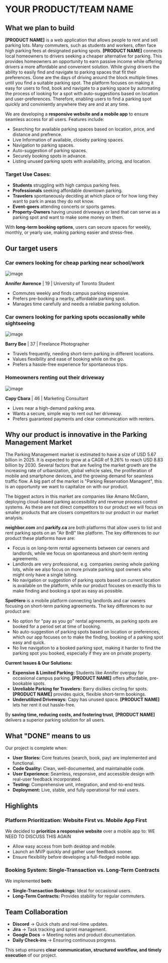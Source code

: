# YOUR PRODUCT/TEAM NAME

## What we plan to build

**[PRODUCT NAME]** is a web application that allows people to rent and sell parking lots. Many commuters, such as students and workers, often face high parking fees at designated parking spots. **[PRODUCT NAME]** connects local homeowners to drivers seeking a cheaper alternative for parking. This provides homeowners an opportunity to earn passive income while offering drivers a more affordable and convenient solution. While giving drivers the ability to easily find and navigate to parking spaces that fit their preferences. Gone are the days of driving around the block multiple times until you find a suitable parking spot. 
The platform focuses on making it easy for users to find, book and navigate to a parking space by automating the process of looking for a spot with auto-suggestions based on location and user-preferences. Therefore, enabling users to find a parking spot quickly and conviniently anywhere they are and at any time.  

We are developing a **responsive website and a mobile app** to ensure seamless access for all users. Features include:
- Searching for available parking spaces based on location, price, and distance and prefrence.
- Live Information of available, closeby parking spaces. 
- Navigation to parking spaces.
- Auto-suggestion of parking spaces.
- Securely booking spots in advance.
- Listing unused parking spots with availability, pricing, and location.

### Target Use Cases:
- **Students** struggling with high campus parking fees.
- **Professionals** seeking affordable downtown parking.
- **Travelers** spontaneously deciding at which place or for how long they want to park in areas they do not know.
- **Event-goers** attending concerts or sports games.
- **Property-Owners** having unused driveways or land that can serve as a parking spot and want to make some money on them.

With **long-term booking options**, users can secure spaces for weekly, monthly, or yearly use, making parking easier and stress-free.

## Our target users

### **Car owners looking for cheap parking near school/work**
![image](https://github.com/user-attachments/assets/475778d6-bcd6-40f9-a367-5ee0db55b55c)

**Annifer Awrence** | 19 | University of Toronto Student
- Commutes weekly and finds campus parking expensive.
- Prefers pre-booking a nearby, affordable parking spot.
- Manages time carefully and needs a reliable parking solution.

### **Car owners looking for parking spots occasionally while sightseeing**
![image](https://github.com/user-attachments/assets/ef94ae3e-a733-4a1e-a94f-c5d965d3d4df)

**Barry Bee** | 37 | Freelance Photographer
- Travels frequently, needing short-term parking in different locations.
- Values flexibility and ease of booking while on the go.
- Prefers a hassle-free experience for spontaneous trips.

### **Homeowners renting out their driveway**
![image](https://github.com/user-attachments/assets/b91c06be-edee-4d7d-aae1-6ebb58ec1b68)

**Capy Cbara** | 46 | Marketing Consultant
- Lives near a high-demand parking area.
- Wants a secure, simple way to rent out her driveway.
- Prefers guaranteed payments and clear communication with renters.

## Why our product is innovative in the Parking Management Market
The Parking Management market is estimated to have a size of USD 5.67 billion in 2025. It is expected to grow at a CAGR of 9.26% to reach USD 8.83 billion by 2030. Several factors that are fueling the market growth are the increasing rate of urbanization, global vehicle sales, the proliferation of mobile and smartphone devices, and the growing demand for seamless traffic flow. A big part of the market is "Parking Reservation Managent", this is an opportunity we want to capitalize on with our product.

The biggest actors in this market are companies like Amano McGann, deploying cloud-based parking accessibility and revenue process control systems. As these are not direct competitors to our product we will focus on smaller products that are closers competitors to our product in our market analysis.

**neighbor.com** and **parkify.ca** are both platforms that allow users to list and rent parking spots on an "Air BnB" like platform. 
The key differences to our product these platforms have are:
- Focus is on long-term rental agreements between car owners and landlords, while we focus on spontaneous and short-term renting agreements.
- Landlords are very professional, e.g. companies owning whole parking lots, while we also focus on more private parking spot owners who might only have a single lsiting.
- No navigation or suggestion of parking spots based on current location is available on the platform, while our product focuses on exactly this to make finding and booking a spot as easy as possible.

**SpotHero** is a mobile platform connecting landlords and car owners focusing on short-term parking agreements. The key differences to our product are:
- No option for "pay as you go" rental agreements, as parking spots are booked for a period set at time of booking.
- No auto-suggestion of parking spots based on location or preferences, which our app focuses on to make the finding, booking of a parking spot easy and quick.
- No live navigation to a booked parking spot, making it harder to find the parking spot you booked, especially if they are on private property.


**Current Issues & Our Solutions:**
- **Expensive & Limited Parking:** Students like Annifer overpay for occasional campus parking. **[PRODUCT NAME]** offers affordable, pre-bookable spots.
- **Unreliable Parking for Travelers:** Barry dislikes circling for spots. **[PRODUCT NAME]** provides quick, flexible short-term bookings.
- **Underutilized Driveways:** Capy has unused space. **[PRODUCT NAME]** lets her rent it out hassle-free.

By **saving time, reducing costs, and fostering trust**, **[PRODUCT NAME]** delivers a superior parking solution for all users.

## What "DONE" means to us

Our project is complete when:
- **User Stories:** Core features (search, book, pay) are implemented and functional.
- **Code Quality:** Clean, well-documented, and maintainable code.
- **User Experience:** Seamless, responsive, and accessible design with real-user feedback incorporated.
- **Testing:** Comprehensive unit, integration, and end-to-end tests.
- **Deployment:** Live, stable, and fully operational for real users.

## Highlights

### **Platform Prioritization: Website First vs. Mobile App First**
We decided to **prioritize a responsive website** over a mobile app to: WE NEED TO DISCUSS THIS AGAIN
- Allow easy access from both desktop and mobile.
- Launch an MVP quickly and gather user feedback sooner.
- Ensure flexibility before developing a full-fledged mobile app.

### **Booking System: Single-Transaction vs. Long-Term Contracts**
We implemented **both**:
- **Single-Transaction Bookings:** Ideal for occasional users.
- **Long-Term Contracts:** Provides stability for regular commuters.

## Team Collaboration
- **Discord** → Quick chats and real-time updates.
- **Jira** → Task tracking and sprint management.
- **Google Docs** → Meeting notes and product documentation.
- **Daily Check-ins** → Ensuring continuous progress.

This setup ensures **clear communication, structured workflow, and timely execution** of our project.
